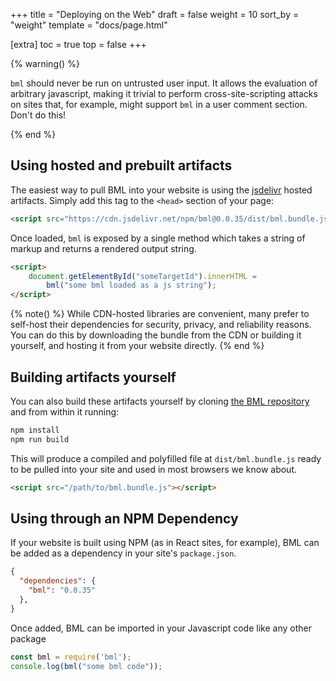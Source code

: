 +++
title = "Deploying on the Web"
draft = false
weight = 10
sort_by = "weight"
template = "docs/page.html"

[extra]
toc = true
top = false
+++

{% warning() %}

`bml` should never be run on untrusted user input. It allows the
evaluation of arbitrary javascript, making it trivial to perform
cross-site-scripting attacks on sites that, for example, might support
`bml` in a user comment section. Don't do this!

{% end %}

## Using hosted and prebuilt artifacts

The easiest way to pull BML into your website is using the [jsdelivr](https://www.jsdelivr.com/) hosted artifacts. Simply add this tag to the `<head>` section of your page:

```html
<script src="https://cdn.jsdelivr.net/npm/bml@0.0.35/dist/bml.bundle.js"></script>
```

Once loaded, `bml` is exposed by a single method which takes a string of
markup and returns a rendered output string.

```html
<script>
    document.getElementById("someTargetId").innerHTML =
        bml("some bml loaded as a js string");
</script>
```

{% note() %}
While CDN-hosted libraries are convenient, many prefer to self-host
their dependencies for security, privacy, and reliability reasons. You can do this by downloading the bundle from the CDN or building it yourself, and hosting it from your website directly.
{% end %}

## Building artifacts yourself

You can also build these artifacts yourself by cloning [the BML
repository](https://github.com/ajyoon/bml) and from within it running:

```sh
npm install
npm run build
```

This will produce a compiled and polyfilled file at `dist/bml.bundle.js`
ready to be pulled into your site and used in most browsers we know
about.

```html
<script src="/path/to/bml.bundle.js"></script>
```

## Using through an NPM Dependency

If your website is built using NPM (as in React sites, for example),
BML can be added as a dependency in your site's `package.json`.

```json
{
  "dependencies": {
    "bml": "0.0.35"
  },
}
```

Once added, BML can be imported in your Javascript code like any other
package

```js
const bml = require('bml');
console.log(bml("some bml code"));
```
